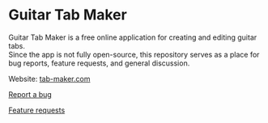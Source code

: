 # Guitar Tab Maker

Guitar Tab Maker  is a free online application for creating and editing guitar tabs.<br/>
Since the app is not fully open-source, this repository serves as a place for bug reports, feature requests, and general discussion.

Website: [tab-maker.com](https://tab-maker.com) 

[Report a bug](https://github.com/kulek1/guitar-tab-maker-issues/issues)

[Feature requests](https://github.com/kulek1/guitar-tab-maker-issues/labels/feature%20request)
